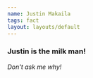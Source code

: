 ```yaml
---
name: Justin Makaila
tags: fact
layout: layouts/default
---
```

### Justin is the milk man!

_Don't ask me why!_
